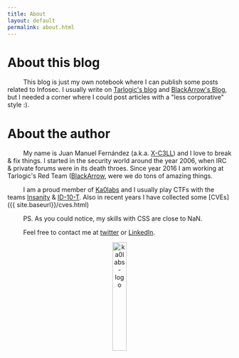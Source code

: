 ```yaml
---
title: About
layout: default
permalink: about.html
---
```


# About this blog
&nbsp;&nbsp;&nbsp;&nbsp;&nbsp;&nbsp;&nbsp;&nbsp;
This blog is just my own notebook where I can publish some posts related to Infosec. I usually write on [Tarlogic's blog](https://www.tarlogic.com/blog/) and [BlackArrow's Blog](https://www.blackarrow.net/blackarrow-blog/), but I needed a corner where I could post articles with a "less corporative" style :).

# About the author
&nbsp;&nbsp;&nbsp;&nbsp;&nbsp;&nbsp;&nbsp;&nbsp;
My name is Juan Manuel Fernández (a.k.a. [X-C3LL](https://twitter.com/TheXC3LL)) and I love to break & fix things. I started in the security world around the year 2006, when IRC & private forums were in its death throes. Since year 2016 I am working at Tarlogic's Red Team ([BlackArrow](https://www.blackarrow.net/red-team/), were we do tons of amazing things.

&nbsp;&nbsp;&nbsp;&nbsp;&nbsp;&nbsp;&nbsp;&nbsp;
I am a proud member of [Ka0labs](https://blog.ka0labs.net/) and I usually play CTFs with the teams [Insanity](https://ctftime.org/team/812) & [ID-10-T](https://ctftime.org/team/50611). Also in recent years I have collected some [CVEs]({{ site.baseurl}}/cves.html)

&nbsp;&nbsp;&nbsp;&nbsp;&nbsp;&nbsp;&nbsp;&nbsp;
PS. As you could notice, my skills with CSS are close to NaN.

&nbsp;&nbsp;&nbsp;&nbsp;&nbsp;&nbsp;&nbsp;&nbsp;
Feel free to contact me at [twitter](https://twitter.com/TheXC3LL) or [LinkedIn](https://www.linkedin.com/in/thexc3ll/).
<center>
<img src="{{ site.baseurl }}/assets/img/logo-reduced2.png" alt="ka0labs-logo" width="25%" align="middle">
</center>
